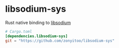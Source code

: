 # libsodium-sys

Rust native binding to [libsodium](https://github.com/jedisct1/libsodium)

```toml
# Cargo.toml
[dependencies.libsodium-sys]
git = "https://github.com/zonyitoo/libsodium-sys"
```
